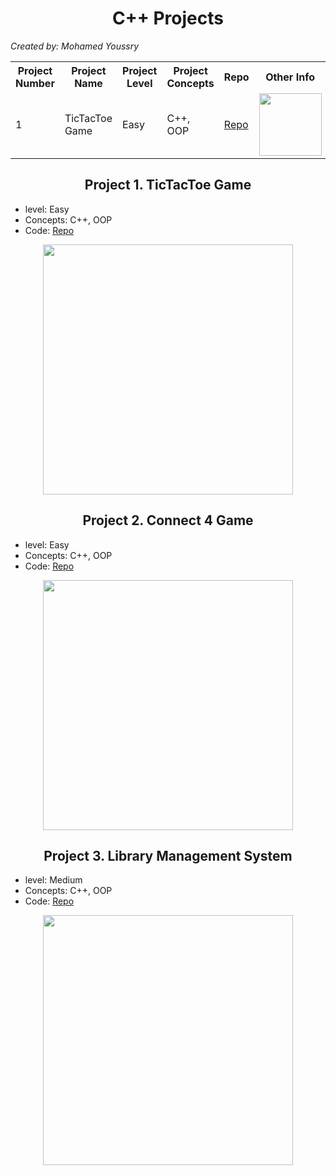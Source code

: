 <h1 align="center"> C++ Projects </h1>

*Created by: Mohamed Youssry*

<table broder="1">
<tr>
    <th>Project Number</th>
    <th>Project Name</th>
    <th>Project Level</th>
    <th>Project Concepts</th>
    <th>Repo</th>
    <th>Other Info</th>
</tr>
<tr>
    <td>1</td>
    <td>TicTacToe Game</td>
    <td>Easy</td>
    <td>C++, OOP</td>
    <td><a href = "./TicTacToe"> Repo </a> </td>
    <td><img src="https://miro.medium.com/max/1400/1*gYYWXxLr7k4_RlIwkM1Bnw.png" style="width:100px"></td>
</tr>
</table>









<h2 align="center"> Project 1. TicTacToe Game </h2>

- level: Easy
- Concepts: C++, OOP
- Code: [Repo](./TicTacToe)

<p align="center"><img src="https://miro.medium.com/max/1400/1*gYYWXxLr7k4_RlIwkM1Bnw.png" style="width: 400px;"></p>

<h2 align="center"> Project 2. Connect 4 Game </h2>

- level: Easy
- Concepts: C++, OOP
- Code: [Repo](./Connect4)

<p align="center"><img src="https://store-images.s-microsoft.com/image/apps.41929.14246448385562777.7795b656-4cc6-43e1-897f-ecca74691263.ce6424bf-ec09-434a-9a0d-6d9507621cfa?mode=scale&q=90&h=1080&w=1920" style="width: 400px;"></p>

<h2 align="center"> Project 3. Library Management System </h2>

- level: Medium
- Concepts: C++, OOP
- Code: [Repo](./Library)

<p align="center"><img src="https://cdn.britannica.com/q:60/92/216092-050-4B31C2B7/custom-library.jpg" style="width: 400px;"></p>